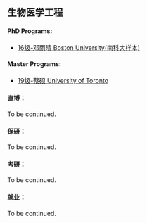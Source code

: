 ## 生物医学工程


#### PhD Programs:

  - [16级-邓雨晴 Boston University(南科大样本)](grad-application/biomedical-engineering/[US]-16-dengyuqing.md)


#### Master Programs:

  - [19级-蔡硕 University of Toronto](grad-application/biomedical-engineering/[CA]-19-caishuo.md)


#### 直博：

To be continued.

#### 保研：

To be continued.

#### 考研：

To be continued.

#### 就业：

To be continued.



